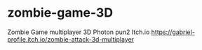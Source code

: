 # zombie-game-3D
Zombie Game multiplayer 3D Photon pun2
Itch.io
https://gabriel-profile.itch.io/zombie-attack-3d-multiplayer
